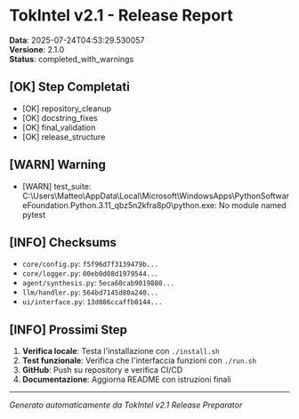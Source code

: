 # TokIntel v2.1 - Release Report

**Data**: 2025-07-24T04:53:29.530057  
**Versione**: 2.1.0  
**Status**: completed_with_warnings

## [OK] Step Completati

- [OK] repository_cleanup
- [OK] docstring_fixes
- [OK] final_validation
- [OK] release_structure

## [WARN]️ Warning

- [WARN]️ test_suite: C:\Users\Matteo\AppData\Local\Microsoft\WindowsApps\PythonSoftwareFoundation.Python.3.11_qbz5n2kfra8p0\python.exe: No module named pytest


## [INFO] Checksums

- `core/config.py`: `f5f96d7f3139479b...`
- `core/logger.py`: `00eb0d08d1979544...`
- `agent/synthesis.py`: `5eca60cab9019880...`
- `llm/handler.py`: `564bd7145d80a240...`
- `ui/interface.py`: `13d086ccaffb0144...`


## [INFO] Prossimi Step

1. **Verifica locale**: Testa l'installazione con `./install.sh`
2. **Test funzionale**: Verifica che l'interfaccia funzioni con `./run.sh`
3. **GitHub**: Push su repository e verifica CI/CD
4. **Documentazione**: Aggiorna README con istruzioni finali

---
*Generato automaticamente da TokIntel v2.1 Release Preparator*
